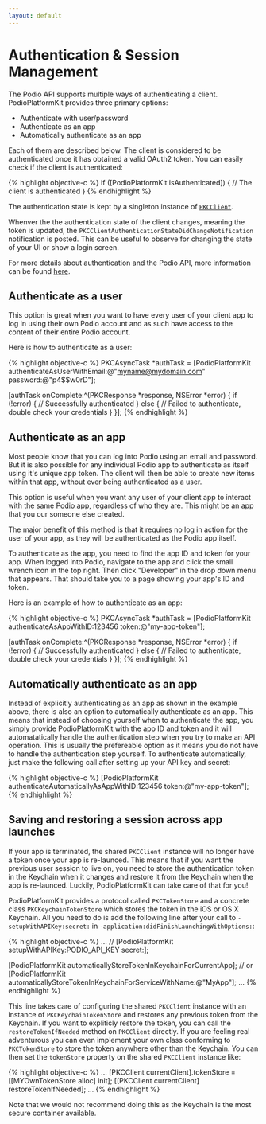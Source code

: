 ```yaml
---
layout: default
---
```

# Authentication & Session Management

The Podio API supports multiple ways of authenticating a client. PodioPlatformKit provides three primary options:

* Authenticate with user/password
* Authenticate as an app
* Automatically authenticate as an app

Each of them are described below. The client is considered to be authenticated once it has obtained a valid OAuth2 token. You can easily check if the client is authenticated:

{% highlight objective-c %}
if ([PodioPlatformKit isAuthenticated]) {
  // The client is authenticated
}
{% endhighlight %}

The authentication state is kept by a singleton instance of [`PKCClient`](https://github.com/podio/podio-objc/blob/master/PodioPlatformKit/Core/PKCClient.h).

Whenver the the authentication state of the client changes, meaning the token is updated, the `PKCClientAuthenticationStateDidChangeNotification` notification is posted. This can be useful to observe for changing the state of your UI or show a login screen.

For more details about authentication and the Podio API, more information can be found [here](https://developers.podio.com/authentication).

## Authenticate as a user

This option is great when you want to have every user of your client app to log in using their own Podio account and as such have access to the content of their entire Podio account.

Here is how to authenticate as a user:

{% highlight objective-c %}
PKCAsyncTask *authTask = [PodioPlatformKit authenticateAsUserWithEmail:@"myname@mydomain.com" password:@"p4$$w0rD"];

[authTask onComplete:^(PKCResponse *response, NSError *error) {
  if (!error) {
    // Successfully authenticated
  } else {
    // Failed to authenticate, double check your credentials
  }
}];
{% endhighlight %}

## Authenticate as an app

Most people know that you can log into Podio using an email and password. But it is also possible for any individual Podio app to authenticate as itself using it's unique app token. The client will then be able to create new items within that app, without ever being authenticated as a user.

This option is useful when you want any user of your client app to interact with the same [Podio app](https://developers.podio.com/doc/applications), regardless of who they are. This might be an app that you our someone else created.

The major benefit of this method is that it requires no log in action for the user of your app, as they will be authenticated as the Podio app itself.

To authenticate as the app, you need to find the app ID and token for your app. When logged into Podio, navigate to the app and click the small wrench icon in the top right. Then click "Developer" in the drop down menu that appears. That should take you to a page showing your app's ID and token.

Here is an example of how to authenticate as an app:

{% highlight objective-c %}
PKCAsyncTask *authTask = [PodioPlatformKit authenticateAsAppWithID:123456 token:@"my-app-token"];

[authTask onComplete:^(PKCResponse *response, NSError *error) {
  if (!error) {
    // Successfully authenticated
  } else {
    // Failed to authenticate, double check your credentials
  }
}];
{% endhighlight %}

## Automatically authenticate as an app

Instead of explicitly authenticating as an app as shown in the example above, there is also an option to automatically authenticate as an app. This means that instead of choosing yourself when to authenticate the app, you simply provide PodioPlatformKit with the app ID and token and it will automatatically handle the authentication step when you try to make an API operation. This is usually the prefereable option as it means you do not have to handle the authentication step yourself. To authenticate automatically, just make the following call after setting up your API key and secret:

{% highlight objective-c %}
[PodioPlatformKit authenticateAutomaticallyAsAppWithID:123456 token:@"my-app-token"];
{% endhighlight %}

## Saving and restoring a session across app launches

If your app is terminated, the shared `PKCClient` instance will no longer have a token once your app is re-launced. This means that if you want the previous user session to live on, you need to store the authentication token in the Keychain when it changes and restore it from the Keychain when the app is re-launced. Luckily, PodioPlatformKit can take care of that for you!

PodioPlatformKit provides a protocol called `PKCTokenStore` and a concrete class `PKCKeychainTokenStore` which stores the token in the iOS or OS X Keychain. All you need to do is add the following line after your call to `-setupWithAPIKey:secret:` in `-application:didFinishLaunchingWithOptions:`:

{% highlight objective-c %}
...
// [PodioPlatformKit setupWithAPIKey:PODIO_API_KEY secret:];

[PodioPlatformKit automaticallyStoreTokenInKeychainForCurrentApp];
// or
[PodioPlatformKit automaticallyStoreTokenInKeychainForServiceWithName:@"MyApp"];
...
{% endhighlight %}

This line takes care of configuring the shared `PKCClient` instance with an instance of `PKCKeychainTokenStore` and restores any previous token from the Keychain. If you want to expliticly restore the token, you can call the `restoreTokenIfNeeded` method on `PKCClient` directly. If you are feeling real adventurous you can even implement your own class conforming to `PKCTokenStore` to store the token anywhere other than the Keychain. You can then set the `tokenStore` property on the shared `PKCClient` instance like:

{% highlight objective-c %}
...
[PKCClient currentClient].tokenStore = [[MYOwnTokenStore alloc] init];
[[PKCClient currentClient] restoreTokenIfNeeded];
...
{% endhighlight %}

Note that we would not recommend doing this as the Keychain is the most secure container available.